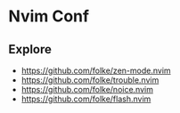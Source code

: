 # Nvim Conf

## Explore

- https://github.com/folke/zen-mode.nvim
- https://github.com/folke/trouble.nvim
- https://github.com/folke/noice.nvim
- https://github.com/folke/flash.nvim
